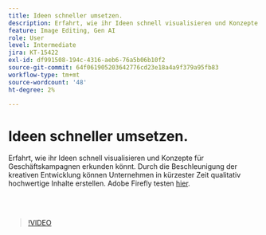 ```yaml
---
title: Ideen schneller umsetzen.
description: Erfahrt, wie ihr Ideen schnell visualisieren und Konzepte für Werbekampagnen erkunden könnt.
feature: Image Editing, Gen AI
role: User
level: Intermediate
jira: KT-15422
exl-id: df991508-194c-4316-aeb6-76a5b06b10f2
source-git-commit: 64f061905203642776cd23e18a4a9f379a95fb83
workflow-type: tm+mt
source-wordcount: '48'
ht-degree: 2%

---
```


# Ideen schneller umsetzen.

Erfahrt, wie ihr Ideen schnell visualisieren und Konzepte für Geschäftskampagnen erkunden könnt. Durch die Beschleunigung der kreativen Entwicklung können Unternehmen in kürzester Zeit qualitativ hochwertige Inhalte erstellen. Adobe Firefly testen [hier](https://firefly.adobe.com/).

<br> 

>[!VIDEO](https://video.tv.adobe.com/v/3428827?quality=12&learn=on&hidetitle=true)
